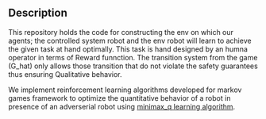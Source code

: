 ## Description

This repository holds the code for constructing the env on which our agents; the controlled system robot and the env robot will learn to achieve the given task at hand optimally. This task is hand designed by an humna operator in terms of Reward funnction. The transition system from the game (G_hat) only allows those transition that do not violate the safety guarantees thus ensuring Qualitative behavior. 

We implement reinforcement learning algorithms developed for markov games framework to optimize the quantitative behavior of a robot in presence of an adverserial robot using [minimax_q learning algorithm](https://www2.cs.duke.edu/courses/spring07/cps296.3/littman94markov.pdf).